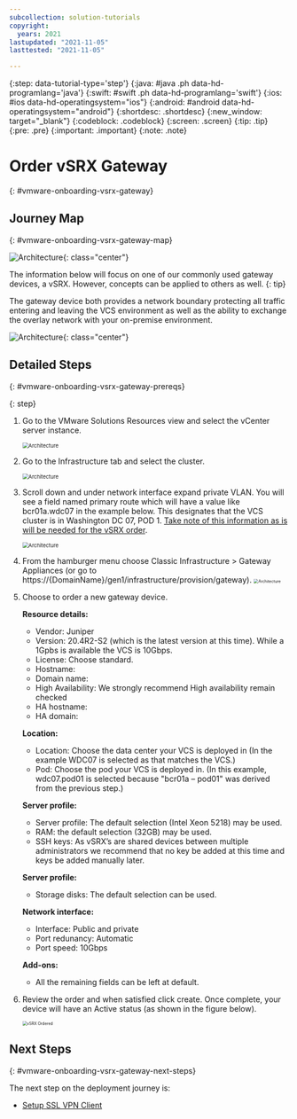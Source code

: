 ```yaml
---
subcollection: solution-tutorials
copyright:
  years: 2021
lastupdated: "2021-11-05"
lasttested: "2021-11-05"

---
```


{:step: data-tutorial-type='step'}
{:java: #java .ph data-hd-programlang='java'}
{:swift: #swift .ph data-hd-programlang='swift'}
{:ios: #ios data-hd-operatingsystem="ios"}
{:android: #android data-hd-operatingsystem="android"}
{:shortdesc: .shortdesc}
{:new_window: target="_blank"}
{:codeblock: .codeblock}
{:screen: .screen}
{:tip: .tip}
{:pre: .pre}
{:important: .important}
{:note: .note}

# Order vSRX Gateway
{: #vmware-onboarding-vsrx-gateway}



## Journey Map
{: #vmware-onboarding-vsrx-gateway-map}

![Architecture](images/solution-vmware-onboarding-hidden/order-vsrx/journey-map.png){: class="center"}





The information below will focus on one of our commonly used gateway devices, a vSRX. However, concepts can be applied to others as well.
{: tip}



The gateway device both provides a network boundary protecting all traffic entering and leaving the VCS environment as well as the ability to exchange the overlay network with your on-premise environment. 

![Architecture](images/solution-vmware-onboarding-hidden/order-vsrx/architecture-vsrx-callout.png){: class="center"}



## Detailed Steps
{: #vmware-onboarding-vsrx-gateway-prereqs}

{: step}

1. Go to the VMware Solutions Resources view and select the vCenter server instance.

   <img src="images/solution-vmware-onboarding-hidden/order-vsrx/vcs-server-list.png" alt="Architecture" style="zoom:67%;" />

1. Go to the Infrastructure tab and select the cluster.

   <img src="images/solution-vmware-onboarding-hidden/order-vsrx/vcs-infra-page.png" alt="Architecture" style="zoom:67%;" />

1. Scroll down and under network interface expand private VLAN. You will see a field named primary route which will have a value like bcr01a.wdc07 in the example below. This designates that the VCS cluster is in Washington DC 07, POD 1. <u>Take note of this information as is will be needed for the vSRX order</u>.

   <img src="images/solution-vmware-onboarding-hidden/order-vsrx/network-interface.png" alt="Architecture" style="zoom:67%;" />

1. From the hamburger menu choose Classic Infrastructure > Gateway Appliances (or go to https://{DomainName}/gen1/infrastructure/provision/gateway).
   <img src="images/solution-vmware-onboarding-hidden/order-vsrx/gateway-menu-item.png" alt="Architecture" style="zoom:50%;" />

   

1. Choose to order a new gateway device.  
   

   **Resource details:**

   * Vendor: Juniper

   - Version: 20.4R2-S2 (which is the latest version at this time). While a 1Gpbs is available the VCS is 10Gbps.
   - License: Choose standard. 
   - Hostname: <enter a hostname for example nf-gw01>
   - Domain name: <enter a domain for example wdc07.mycompany.local>
   - High Availability: We strongly recommend High availability remain checked
   - HA hostname: <enter a hostname for example nf-gw02>
   - HA domain: <enter a domain for example wdc07.mycompany.local>

   **Location:**

   - Location: Choose the data center your VCS is deployed in (In the example WDC07 is selected as that matches the VCS.)

   * Pod: Choose the pod your VCS is deployed in. (In this example, wdc07.pod01 is selected because "bcr01a – pod01" was derived from the previous step.)

   **Server profile:**

   - Server profile: The default selection (Intel Xeon 5218) may be used.
   - RAM: the default selection (32GB) may be used.
   - SSH keys: As vSRX’s are shared devices between multiple administrators we recommend that no key be added at this time and keys be added manually later.

   **Server profile:**

   - Storage disks: The default selection can be used.

   **Network interface:**

   - Interface: Public and private
   - Port redunancy: Automatic
   - Port speed: 10Gbps

   **Add-ons:**

   - All the remaining fields can be left at default.

   

1. Review the order and when satisfied click create.  Once complete, your device will have an Active status (as shown in the figure below).

   <img src="images/solution-vmware-onboarding-hidden/order-vsrx/vsrx-ordered.png" alt="vSRX Ordered" style="zoom:50%;" />

<!--#/istutorial#-->


## Next Steps
{: #vmware-onboarding-vsrx-gateway-next-steps}

The next step on the deployment journey is:

* [Setup SSL VPN Client](/docs/solution-tutorials?topic=solution-tutorials-vmware-onboarding-ssl-vpn-client)

